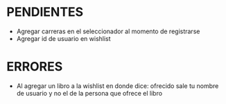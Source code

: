 # PENDIENTES

- Agregar carreras en el seleccionador al momento de registrarse
- Agregar id de usuario en wishlist

# ERRORES

- Al agregar un libro a la wishlist en donde dice: ofrecido sale tu nombre de usuario y no el de la persona que ofrece el libro